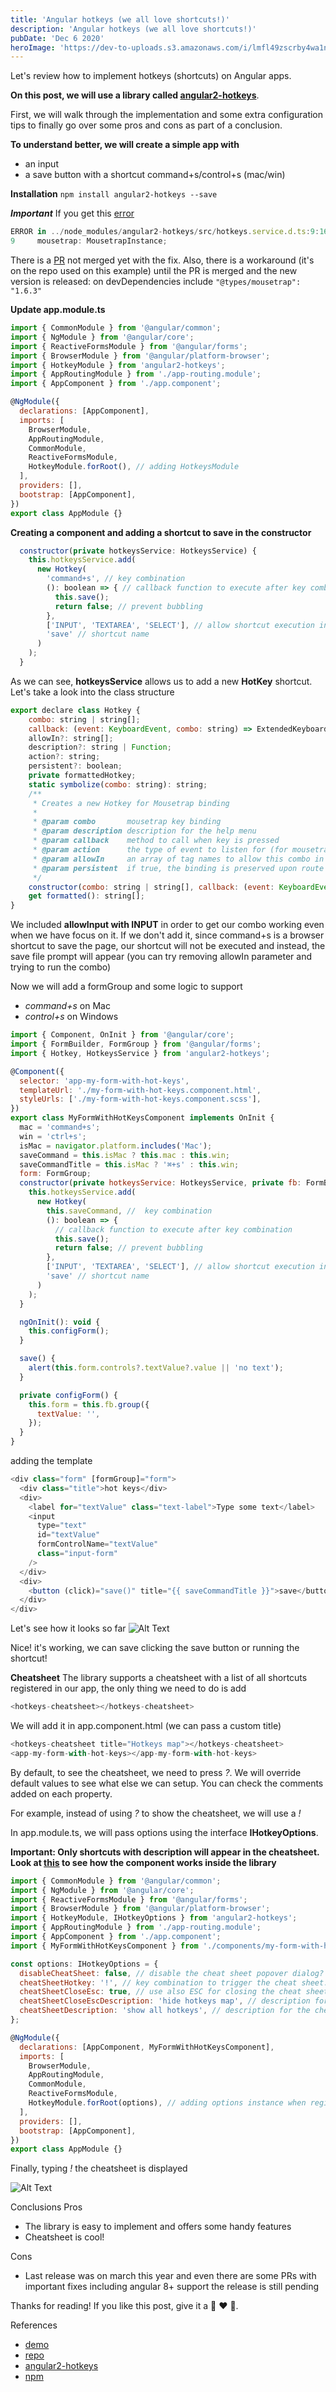 ```yaml
---
title: 'Angular hotkeys (we all love shortcuts!)'
description: 'Angular hotkeys (we all love shortcuts!)'
pubDate: 'Dec 6 2020'
heroImage: 'https://dev-to-uploads.s3.amazonaws.com/i/lmfl49zscrby4wa1nmh2.jpg'
---
```


Let's review how to implement hotkeys (shortcuts) on Angular apps.

**On this post, we will use a library called [angular2-hotkeys](https://github.com/brtnshrdr/angular2-hotkeys)**.

First, we will walk through the implementation and some extra configuration tips to finally go over some pros and cons as part of a conclusion.

**To understand better, we will create a simple app with**
* an input
* a save button with a shortcut command+s/control+s (mac/win)

**Installation**
`npm install angular2-hotkeys --save`

**_Important_**
If you get this [error](https://github.com/brtnshrdr/angular2-hotkeys/issues/136)
```javascript
ERROR in ../node_modules/angular2-hotkeys/src/hotkeys.service.d.ts:9:16 - error TS2304: Cannot find name 'MousetrapInstance'.
9     mousetrap: MousetrapInstance;
```
There is a [PR](https://github.com/brtnshrdr/angular2-hotkeys/pull/135) not merged yet with the fix.
Also, there is a workaround (it's on the repo used on this example) until the PR is merged and the new version is released: on devDependencies include
`"@types/mousetrap": "1.6.3"`



**Update app.module.ts**
```javascript
import { CommonModule } from '@angular/common';
import { NgModule } from '@angular/core';
import { ReactiveFormsModule } from '@angular/forms';
import { BrowserModule } from '@angular/platform-browser';
import { HotkeyModule } from 'angular2-hotkeys';
import { AppRoutingModule } from './app-routing.module';
import { AppComponent } from './app.component';

@NgModule({
  declarations: [AppComponent],
  imports: [
    BrowserModule,
    AppRoutingModule,
    CommonModule,
    ReactiveFormsModule,
    HotkeyModule.forRoot(), // adding HotkeysModule
  ],
  providers: [],
  bootstrap: [AppComponent],
})
export class AppModule {}

```

**Creating a component and adding a shortcut to save in the constructor**
```javascript
  constructor(private hotkeysService: HotkeysService) {
    this.hotkeysService.add(
      new Hotkey(
        'command+s', // key combination
        (): boolean => { // callback function to execute after key combination
          this.save(); 
          return false; // prevent bubbling
        },
        ['INPUT', 'TEXTAREA', 'SELECT'], // allow shortcut execution in these html elements
        'save' // shortcut name
      )
    );
  }
```

As we can see, **hotkeysService** allows us to add a new **HotKey** shortcut. Let's take a look into the class structure

```javascript
export declare class Hotkey {
    combo: string | string[];
    callback: (event: KeyboardEvent, combo: string) => ExtendedKeyboardEvent | boolean;
    allowIn?: string[];
    description?: string | Function;
    action?: string;
    persistent?: boolean;
    private formattedHotkey;
    static symbolize(combo: string): string;
    /**
     * Creates a new Hotkey for Mousetrap binding
     *
     * @param combo       mousetrap key binding
     * @param description description for the help menu
     * @param callback    method to call when key is pressed
     * @param action      the type of event to listen for (for mousetrap)
     * @param allowIn     an array of tag names to allow this combo in ('INPUT', 'SELECT', and/or 'TEXTAREA')
     * @param persistent  if true, the binding is preserved upon route changes
     */
    constructor(combo: string | string[], callback: (event: KeyboardEvent, combo: string) => ExtendedKeyboardEvent | boolean, allowIn?: string[], description?: string | Function, action?: string, persistent?: boolean);
    get formatted(): string[];
}
```

We included **allowInput with INPUT** in order to get our combo working even when we have focus on it. If we don't add it, since command+s is a browser shortcut to save the page, our shortcut will not be executed and instead, the save file prompt will appear (you can try removing allowIn parameter and trying to run the combo)

Now we will add a formGroup and some logic to support 
* _command+s_ on Mac
* _control+s_ on Windows

```javascript
import { Component, OnInit } from '@angular/core';
import { FormBuilder, FormGroup } from '@angular/forms';
import { Hotkey, HotkeysService } from 'angular2-hotkeys';

@Component({
  selector: 'app-my-form-with-hot-keys',
  templateUrl: './my-form-with-hot-keys.component.html',
  styleUrls: ['./my-form-with-hot-keys.component.scss'],
})
export class MyFormWithHotKeysComponent implements OnInit {
  mac = 'command+s';
  win = 'ctrl+s';
  isMac = navigator.platform.includes('Mac');
  saveCommand = this.isMac ? this.mac : this.win;
  saveCommandTitle = this.isMac ? '⌘+s' : this.win;
  form: FormGroup;
  constructor(private hotkeysService: HotkeysService, private fb: FormBuilder) {
    this.hotkeysService.add(
      new Hotkey(
        this.saveCommand, //  key combination
        (): boolean => {
          // callback function to execute after key combination
          this.save();
          return false; // prevent bubbling
        },
        ['INPUT', 'TEXTAREA', 'SELECT'], // allow shortcut execution in these html elements
        'save' // shortcut name
      )
    );
  }

  ngOnInit(): void {
    this.configForm();
  }

  save() {
    alert(this.form.controls?.textValue?.value || 'no text');
  }

  private configForm() {
    this.form = this.fb.group({
      textValue: '',
    });
  }
}
```
adding the template
```javascript
<div class="form" [formGroup]="form">
  <div class="title">hot keys</div>
  <div>
    <label for="textValue" class="text-label">Type some text</label>
    <input
      type="text"
      id="textValue"
      formControlName="textValue"
      class="input-form"
    />
  </div>
  <div>
    <button (click)="save()" title="{{ saveCommandTitle }}">save</button>
  </div>
</div>

```

Let's see how it looks so far
![Alt Text](https://dev-to-uploads.s3.amazonaws.com/i/mqxtbwuly7xz519rczj1.gif)

Nice! it's working, we can save clicking the save button or running the shortcut!

**Cheatsheet**
The library supports a cheatsheet with a list of all shortcuts registered in our app, the only thing we need to do is add
```javascript
<hotkeys-cheatsheet></hotkeys-cheatsheet>
```

We will add it in app.component.html (we can pass a custom title)
```javascript
<hotkeys-cheatsheet title="Hotkeys map"></hotkeys-cheatsheet>
<app-my-form-with-hot-keys></app-my-form-with-hot-keys>
```
By default, to see the cheatsheet, we need to press *?*. We will override default values to see what else we can setup. You can check the comments added on each property.

For example, instead of using _?_ to show the cheatsheet, we will use a _!_

In app.module.ts, we will pass options using the interface **IHotkeyOptions**.

**Important: Only shortcuts with description will appear in the cheatsheet. Look at [this](https://github.com/brtnshrdr/angular2-hotkeys/blob/2014f38facafcc77ac2e34ea6b579227cc57d51b/src/lib/hotkeys-cheatsheet/hotkeys-cheatsheet.component.ts#L24) to see how the component works  inside the library**

             

```javascript
import { CommonModule } from '@angular/common';
import { NgModule } from '@angular/core';
import { ReactiveFormsModule } from '@angular/forms';
import { BrowserModule } from '@angular/platform-browser';
import { HotkeyModule, IHotkeyOptions } from 'angular2-hotkeys';
import { AppRoutingModule } from './app-routing.module';
import { AppComponent } from './app.component';
import { MyFormWithHotKeysComponent } from './components/my-form-with-hot-keys/my-form-with-hot-keys.component';

const options: IHotkeyOptions = {
  disableCheatSheet: false, // disable the cheat sheet popover dialog? Default: false
  cheatSheetHotkey: '!', // key combination to trigger the cheat sheet. Default: '?'
  cheatSheetCloseEsc: true, // use also ESC for closing the cheat sheet. Default: false
  cheatSheetCloseEscDescription: 'hide hotkeys map', // description for the ESC key for closing the cheat sheet (if enabed). Default: 'Hide this help menu'
  cheatSheetDescription: 'show all hotkeys', // description for the cheat sheet hot key in the cheat sheet. Default: 'Show / hide this help menu'
};

@NgModule({
  declarations: [AppComponent, MyFormWithHotKeysComponent],
  imports: [
    BrowserModule,
    AppRoutingModule,
    CommonModule,
    ReactiveFormsModule,
    HotkeyModule.forRoot(options), // adding options instance when registering module
  ],
  providers: [],
  bootstrap: [AppComponent],
})
export class AppModule {}
```
Finally, typing _!_ the cheatsheet is displayed

![Alt Text](https://dev-to-uploads.s3.amazonaws.com/i/dddpey9xjyhe1dpche53.gif)

Conclusions
Pros
* The library is easy to implement and offers some handy features
* Cheatsheet is cool!

Cons
* Last release was on march this year and even there are some PRs with important fixes including angular 8+ support the release is still pending

Thanks for reading! If you like this post, give it a 🦄 ❤️ 🔖.

References
* [demo](https://sharp-cray-f033e1.netlify.app/)
* [repo](https://github.com/salimchemes/angular-hotkeys)
* [angular2-hotkeys](https://github.com/brtnshrdr/angular2-hotkeys)
* [npm](https://www.npmjs.com/package/angular2-hotkeys)